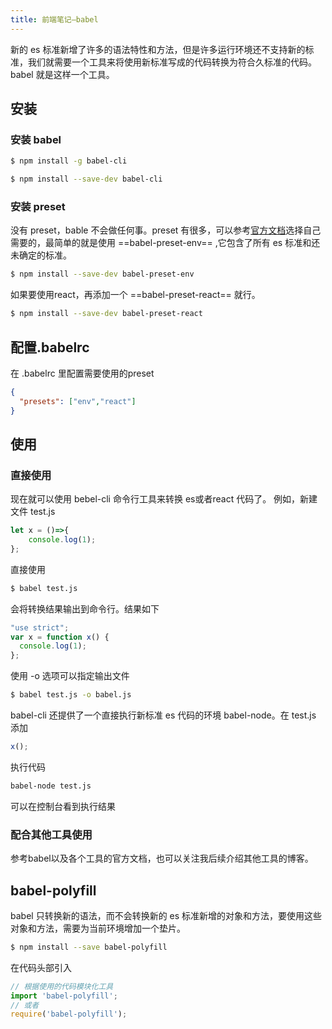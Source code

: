 ```yaml
---
title: 前端笔记—babel
---
```


新的 es 标准新增了许多的语法特性和方法，但是许多运行环境还不支持新的标准，我们就需要一个工具来将使用新标准写成的代码转换为符合久标准的代码。babel 就是这样一个工具。
## 安装
### 安装 babel
``` bash
$ npm install -g babel-cli
```
``` bash
$ npm install --save-dev babel-cli
```
### 安装 preset
没有 preset，bable 不会做任何事。preset 有很多，可以参考[官方文档](https://babeljs.io/docs/plugins/#presets)选择自己需要的，最简单的就是使用 ==babel-preset-env== ,它包含了所有 es 标准和还未确定的标准。
``` bash
$ npm install --save-dev babel-preset-env
```
如果要使用react，再添加一个 ==babel-preset-react== 就行。
``` bash
$ npm install --save-dev babel-preset-react
```
## 配置.babelrc
在 .babelrc 里配置需要使用的preset
``` json
{
  "presets": ["env","react"]
}
```
## 使用
### 直接使用
现在就可以使用 bebel-cli 命令行工具来转换 es或者react 代码了。
例如，新建文件 test.js
``` js
let x = ()=>{
    console.log(1);
};
```
直接使用
``` bash
$ babel test.js
```
会将转换结果输出到命令行。结果如下
``` js
"use strict";
var x = function x() {
  console.log(1);
};
```
使用 -o 选项可以指定输出文件
``` bash
$ babel test.js -o babel.js
```
babel-cli 还提供了一个直接执行新标准 es 代码的环境 babel-node。在 test.js 添加
``` js
x();
```
执行代码
``` bash
babel-node test.js
```
可以在控制台看到执行结果

### 配合其他工具使用
参考babel以及各个工具的官方文档，也可以关注我后续介绍其他工具的博客。
## babel-polyfill
babel 只转换新的语法，而不会转换新的 es 标准新增的对象和方法，要使用这些对象和方法，需要为当前环境增加一个垫片。
``` bash
$ npm install --save babel-polyfill
```
在代码头部引入
``` js
// 根据使用的代码模块化工具
import 'babel-polyfill';
// 或者
require('babel-polyfill');
```